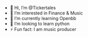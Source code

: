 - 👋 Hi, I’m @Tickertales
- 👀 I’m interested in Finance & Music
- 🌱 I’m currently learning Openbb
- 💞️ I’m looking to learn python
- ⚡ Fun fact: I am music producer

<!---
Tickertales/Tickertales is a ✨ special ✨ repository because its `README.md` (this file) appears on your GitHub profile.
You can click the Preview link to take a look at your changes.
--->
